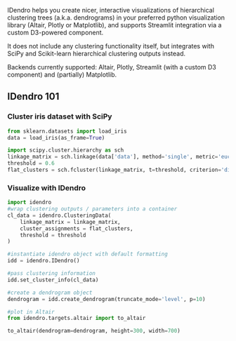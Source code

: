 
IDendro helps you create nicer, interactive visualizations of hierarchical clustering trees (a.k.a. dendrograms) in your preferred python visualization library (Altair, Plotly or Matplotlib), and supports Streamlit integration via a custom D3-powered component. 

It does not include any clustering functionality itself, but integrates with SciPy and Scikit-learn hierarchical clustering outputs instead.

Backends currently supported: Altair, Plotly, Streamlit (with a custom D3 component) and (partially) Matplotlib.

## IDendro 101 

### Cluster iris dataset with SciPy

```python
from sklearn.datasets import load_iris
data = load_iris(as_frame=True)

import scipy.cluster.hierarchy as sch
linkage_matrix = sch.linkage(data['data'], method='single', metric='euclidean')
threshold = 0.6
flat_clusters = sch.fcluster(linkage_matrix, t=threshold, criterion='distance')
```
### Visualize with IDendro

```python
import idendro
#wrap clustering outputs / parameters into a container
cl_data = idendro.ClusteringData(
    linkage_matrix = linkage_matrix, 
    cluster_assignments = flat_clusters, 
    threshold = threshold
)

#instantiate idendro object with default formatting
idd = idendro.IDendro()

#pass clustering information
idd.set_cluster_info(cl_data)

#create a dendrogram object
dendrogram = idd.create_dendrogram(truncate_mode='level', p=10)

#plot in Altair
from idendro.targets.altair import to_altair

to_altair(dendrogram=dendrogram, height=300, width=700)
```